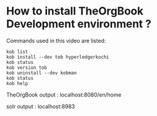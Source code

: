 # How to install TheOrgBook Development environment ?


Commands used in this video are listed:

    kob list
    kob install --dev tob hyperledgerkochi
    kob status
    kob version tob
    kob uninstall --dev kobman
    kob status
    kob help

TheOrgBook output 	    : localhost:8080/en/home

solr output 		    : localhost:8983
